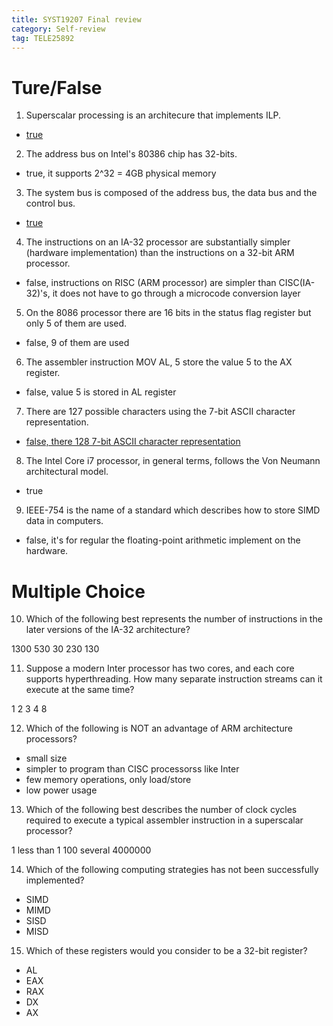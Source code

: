 ```yaml
---
title: SYST19207 Final review
category: Self-review
tag: TELE25892
---
```

# Ture/False
1. Superscalar processing is an architecure that implements ILP.
* [true](https://en.wikipedia.org/wiki/Superscalar_processor)
2. The address bus on Intel's 80386 chip has 32-bits.
* true, it supports 2^32 = 4GB physical memory
3. The system bus is composed of the address bus, the data bus and the control bus.
* [true](https://en.wikipedia.org/wiki/System_bus)
4. The instructions on an IA-32 processor are substantially simpler (hardware implementation) than the instructions on a 32-bit ARM processor.
* false, instructions on RISC (ARM processor) are simpler than CISC(IA-32)'s, it does not have to go through a microcode conversion layer
5. On the 8086 processor there are 16 bits in the status flag register but only 5 of them are used.
* false, 9 of them are used
6. The assembler instruction MOV AL, 5 store the value 5 to the AX register.
* false, value 5 is stored in AL register
7. There are 127 possible characters using the 7-bit ASCII character representation.
* [false, there 128 7-bit ASCII character representation](http://www.neurophys.wisc.edu/comp/docs/ascii/)
8. The Intel Core i7 processor, in general terms, follows the Von Neumann architectural model.
* true
9. IEEE-754 is the name of a standard which describes how to store SIMD data in computers.
* false, it's for regular the floating-point arithmetic implement on the hardware. 
# Multiple Choice
10. Which of the following best represents the number of instructions in the later versions of the IA-32 architecture?

1300    530     30      230     130

11. Suppose a modern Inter processor has two cores, and each core supports hyperthreading. How many separate instruction streams can it execute at the same time?

1   2   3   4   8

12. Which of the following is NOT an advantage of ARM architecture processors?
- small size
- simpler to program than CISC processorss like Inter
- few memory operations, only load/store
- low power usage

13. Which of the following best describes the number of clock cycles required to execute a typical assembler instruction in a superscalar processor?

1       less than 1     100     several     4000000

14. Which of the following computing strategies has not been successfully implemented? 
- SIMD
- MIMD
- SISD
- MISD

15. Which of these registers would you consider to be a 32-bit register?
- AL
- EAX
- RAX
- DX
- AX